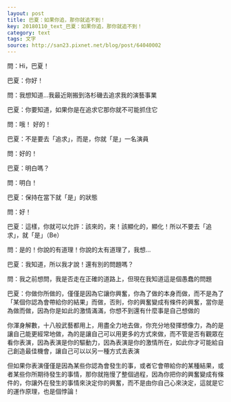 ```yaml
---
layout: post
title: 巴夏：如果你追，那你就追不到！
key: 20180110_text_巴夏：如果你追，那你就追不到！
category: text
tags: 文字
source: http://san23.pixnet.net/blog/post/64040002
---
```



問：Hi，巴夏！

巴夏：你好！

問：我想知道…我最近剛搬到洛杉磯去追求我的演藝事業

巴夏：你要知道，如果你是在追求它那你就不可能抓住它

問：哦！ 好的！

巴夏：不是要去「追求」，而是，你就「是」一名演員

問：好的！

巴夏：明白嗎？

問：明白！

巴夏：保持在當下就「是」的狀態

問：好！

巴夏：這樣，你就可以允許：該來的，來！該顯化的，顯化！所以不要去「追求」，就「是」（Be）

問：是的！你說的有道理！你說的太有道理了，我想…

巴夏：我知道，所以我才說！還有別的問題嗎？

問：我之前想問，我是否走在正確的道路上，但現在我知道這是個愚蠢的問題

巴夏：你做你所做的，僅僅是因為它讓你興奮，你為了做的本身而做，而不是為了「某個你認為會帶給你的結果」而做，否則，你的興奮變成有條件的興奮，當你是為做而做，因為你是如此的激情滿滿，你想不到還有什麼事是自己想做的

你渾身解數，十八般武藝都用上，用盡全力地去做，你充分地發揮想像力，為的是讓自己能更經常地做，為的是讓自己可以用更多的方式來做，而不管是否有觀眾在看你表演，因為表演是你的驅動力，因為表演是你的激情所在，如此你才可能給自己創造最佳機會，讓自己可以以另一種方式去表演

但如果你表演僅僅是因為某些你認為會發生的事，或者它會帶給你的某種結果，或者某些你所期待發生的事情，那你就拖慢了整個過程，因為你把你的興奮變成有條件的，你讓外在發生的事情來決定你的興奮，而不是由你自己心來決定，這就是它的運作原理，也是個悖論！
